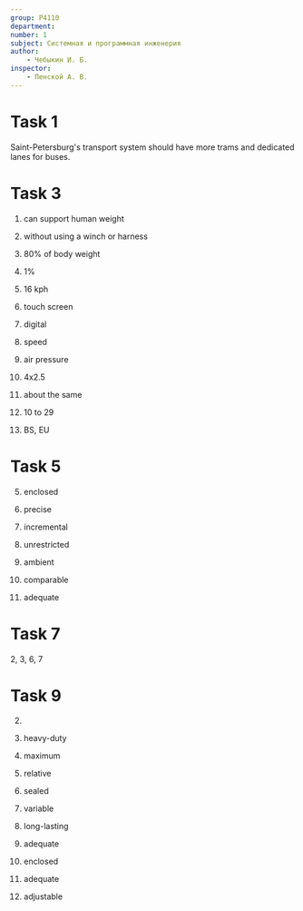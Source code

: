 ```yaml
---
group: P4110
department:
number: 1
subject: Системная и программная инженерия
author:
    - Чебыкин И. Б.
inspector:
    - Пенской А. В.
---
```


# Task 1

Saint-Petersburg's transport system should have more trams and dedicated lanes
for buses.


# Task 3

1. can support human weight

2. without using a winch or harness

3. 80% of body weight

4. 1%

5. 16 kph

6. touch screen

7. digital

8. speed

9. air pressure

10. 4x2.5

11. about the same

12. 10 to 29

13. BS, EU

# Task 5

5. enclosed

8. precise

6. incremental

4. unrestricted

3. ambient

7. comparable

2. adequate

# Task 7

2, 3, 6, 7

# Task 9

2.

1. heavy-duty

2. maximum

3. relative

4. sealed

5. variable

6. long-lasting

7. adequate

8. enclosed

9. adequate

10. adjustable
